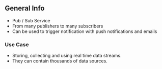 ## General Info

- Pub / Sub Service
- From many publishers to many subscribers
- Can be used to trigger notification with push notifications and emails

### Use Case

- Storing, collecting and using real time data streams.
- They can contain thousands of data sources.